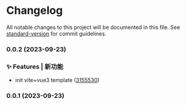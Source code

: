 # Changelog

All notable changes to this project will be documented in this file. See [standard-version](https://github.com/conventional-changelog/standard-version) for commit guidelines.

### 0.0.2 (2023-09-23)

### ✨ Features | 新功能

- init vite+vue3 template ([3155530](https://github.com/lvchunjia/vue3-template/commit/3155530afe49d9751a7ae676213cee07aa8daeef))

### 0.0.1 (2023-09-23)
